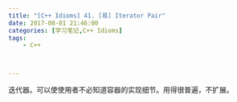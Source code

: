 ```yaml
---
title: "[C++ Idioms] 41. [易] Iterator Pair"
date: 2017-08-01 21:46:00
categories: [学习笔记,C++ Idioms]
tags:
    - C++



---
```

迭代器。<!--more-->可以使使用者不必知道容器的实现细节。用得很普遍，不扩展。
